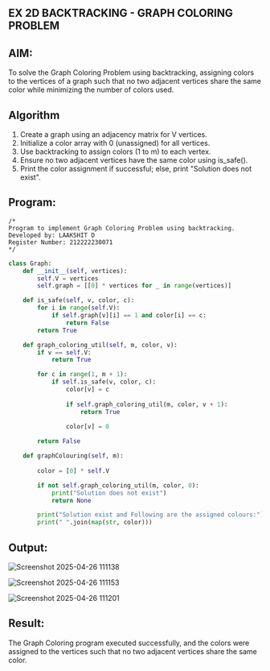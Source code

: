 ## EX 2D BACKTRACKING - GRAPH COLORING PROBLEM
## AIM:
To solve the Graph Coloring Problem using backtracking, assigning colors to the vertices of a graph such that no two adjacent vertices share the same color while minimizing the number of colors used.

## Algorithm
1. Create a graph using an adjacency matrix for V vertices.
2. Initialize a color array with 0 (unassigned) for all vertices.
3. Use backtracking to assign colors (1 to m) to each vertex.
4. Ensure no two adjacent vertices have the same color using is_safe().
5. Print the color assignment if successful; else, print "Solution does not exist".

## Program:
```
/*
Program to implement Graph Coloring Problem using backtracking.
Developed by: LAAKSHIT D
Register Number: 212222230071
*/
```
```python
class Graph:
    def __init__(self, vertices):
        self.V = vertices
        self.graph = [[0] * vertices for _ in range(vertices)]

    def is_safe(self, v, color, c):
        for i in range(self.V):
            if self.graph[v][i] == 1 and color[i] == c:
                return False
        return True

    def graph_coloring_util(self, m, color, v):
        if v == self.V:
            return True

        for c in range(1, m + 1):
            if self.is_safe(v, color, c):
                color[v] = c 
                
                if self.graph_coloring_util(m, color, v + 1):
                    return True
                
                color[v] = 0

        return False

    def graphColouring(self, m):
       
        color = [0] * self.V 

        if not self.graph_coloring_util(m, color, 0):
            print("Solution does not exist")
            return None

        print("Solution exist and Following are the assigned colours:")
        print(" ".join(map(str, color)))
```

## Output:

![Screenshot 2025-04-26 111138](https://github.com/user-attachments/assets/4f71f11d-f92d-4e0a-8de1-f08c74b861b0)

![Screenshot 2025-04-26 111153](https://github.com/user-attachments/assets/653f7091-885b-4aa0-8aeb-85526e2fd5fd)

![Screenshot 2025-04-26 111201](https://github.com/user-attachments/assets/a8607e7d-bd02-44f5-aa6c-b9ae15cd48be)

## Result:
The Graph Coloring program executed successfully, and the colors were assigned to the vertices such that no two adjacent vertices share the same color.
